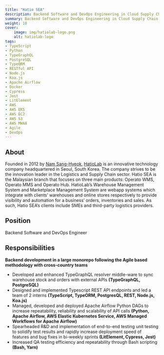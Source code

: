 ```yaml
---
title: "Hatio SEA"
description: Backend Software and DevOps Engineering in Cloud Supply Chain and Logistics
summary: Backend Software and DevOps Engineering in Cloud Supply Chain and Logistics
weight: 10
cover:
    image: img/hatiolab-logo.png
    alt: hatiolab-logo
tags:
- TypeScript
- Python
- TypeGraphQL
- PostgreSQL
- TypeORM
- RESTful API
- Node.js
- Koa.js
- Apache Airflow
- Docker
- Cypress
- Jest
- LitElement
- AWS
- AWS EKS
- AWS EC2
- AWS S3
- AWS MWAA
- Agile
- DevOps
---
```


## About
Founded in 2012 by [Nam Sang-Hyeok](https://www.linkedin.com/in/sanghyeok-nam-83a66591/), [HatioLab](https://www.hatiolab.com/) is an innovative technology company headquartered in Seoul, South Korea. The company strives to be the innovation leader in the Logistics and Supply Chain sector. Hatio SEA is the Malaysian branch that focuses on three main products: Operato WMS, Operato MMS and Operato Hub. HatioLab’s Warehouse Management System and Marketplace Management System are webapp systems which integrate with clients’ warehouses and online stores respectively to provide visibility and automation for a business’ orders, inventories and sales. As such, Hatio SEA’s clients include SMEs and third-party logistics providers.

## Position
Backend Software and DevOps Engineer

## Responsibilities
**Backend development in a large monorepo following the Agile based methodology with cross-country teams**
- Developed and enhanced TypeGraphQL resolver middle-ware to sync warehouse stock and orders with external APIs **(TypeGraphQL, PostgreSQL)**
- Designed and implemented Typescript REST API endpoints and led a team of 2 interns **(TypeScript, TypeORM, PostgresQL, REST, Node.js, Koa.js)**
- Managed, developed and deployed Apache Airflow Python DAGs to increase repeatability, reliability and scalability of API calls **(Python, Apache Airflow, AWS Elastic Kubernetes Service, AWS Managed Workflows for Apache Airflow)**
- Spearheaded R&D and implementation of end-to-end testing unit testing to solidify test results and rapidly increase deployment speed of features and bug fixes in bi-weekly sprints **(LitElement, Cypress, Jest)**
- Increased QA testing efficiency and repeatability through Bash scripting **(Bash, Yarn)**
